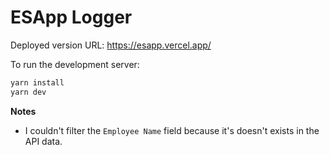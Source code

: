 

# ESApp Logger

Deployed version URL: 
https://esapp.vercel.app/


To run the development server:
```bash
yarn install
yarn dev
```


**Notes**
- I couldn't filter the `Employee Name` field because it's doesn't exists in the API data.


